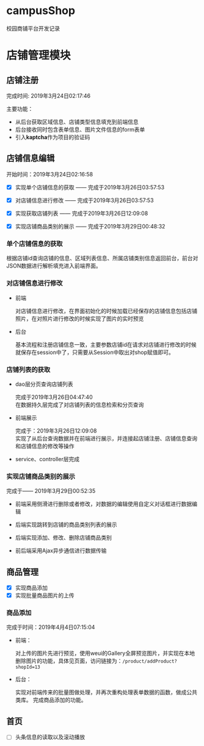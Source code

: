 # campusShop
校园商铺平台开发记录

# 店铺管理模块

## 店铺注册 
完成时间: 2019年3月24日02:17:46

主要功能：
- 从后台获取区域信息、店铺类型信息填充到前端信息
- 后台接收同时包含表单信息、图片文件信息的form表单
- 引入**kaptcha**作为项目的验证码

## 店铺信息编辑   
开始时间：2019年3月24日02:16:58
- [X] 实现单个店铺信息的获取 —— 完成于2019年3月26日03:57:53
- [X] 对店铺信息进行修改 —— 完成于2019年3月26日03:57:53
- [X] 实现获取店铺列表  —— 完成于2019年3月26日12:09:08
- [X] 实现店铺商品类别的展示 —— 完成于2019年3月29日00:48:32


### 单个店铺信息的获取
根据店铺id查询店铺的信息、区域列表信息、所属店铺类别信息返回前台，前台对JSON数据进行解析填充进入前端界面。

### 对店铺信息进行修改
- 前端

  对店铺信息进行修改，在界面初始化的时候加载已经保存的店铺信息包括店铺照片，在对照片进行修改的时候实现了图片的实时预览
- 后台

  基本流程和注册店铺信息一致，主要参数店铺id在请求对店铺进行修改的时候就保存在session中了，只需要从Session中取出对shop赋值即可。

### 店铺列表的获取
- dao层分页查询店铺列表 

    完成于2019年3月26日04:47:40  
    在数据持久层完成了对店铺列表的信息检索和分页查询
    
- 前端展示

  完成于：2019年3月26日12:09:08  
  实现了从后台查询数据并在前端进行展示，并连接起店铺注册、店铺信息查询和店铺信息的修改等操作
  
- service、controller层完成

### 实现店铺商品类别的展示

完成于—— 2019年3月29日00:52:35

- 前端采用侧滑进行删除或者修改，对数据的编辑使用自定义对话框进行数据编辑

- 后端实现跳转到店铺的商品类别列表的展示
- 后端实现添加、修改、删除店铺商品类别
- 前后端采用Ajax异步通信进行数据传输

## 商品管理
- [X]  实现商品添加
- [X]  实现批量商品图片的上传

### 商品添加
完成于时间：2019年4月4日07:15:04

- 前端：

  对上传的图片先进行预览，使用weui的Gallery全屏预览图片，并实现在本地删除图片的功能，具体见页面，访问链接为：`/product/addProduct?shopId=13`

- 后台：

  实现对前端传来的批量图做处理，并再次重构处理表单数据的函数，做成公共类库。
  完成商品添加的功能。


## 首页

- [ ] 头条信息的读取以及滚动播放